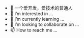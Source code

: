- 👋 一个爱开发，爱技术的普通人
- 👀 I’m interested in ...
- 🌱 I’m currently learning ...
- 💞️ I’m looking to collaborate on ...
- 📫 How to reach me ...

<!---
aiccwei/aiccwei is a ✨ special ✨ repository because its `README.md` (this file) appears on your GitHub profile.
You can click the Preview link to take a look at your changes.
--->
